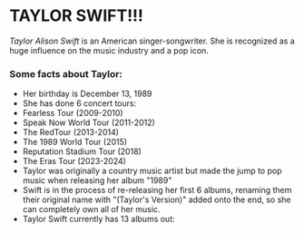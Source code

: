 # **TAYLOR SWIFT!!!**
*Taylor Alison Swift* is an American singer-songwriter. She is recognized as a huge influence on the music industry and a pop icon. 

### Some facts about Taylor:
+ Her birthday is December 13, 1989
+ She has done 6 concert tours:
+   Fearless Tour (2009-2010)
+   Speak Now World Tour (2011-2012)
+   The RedTour (2013-2014)
+   The 1989 World Tour (2015)
+   Reputation Stadium Tour (2018)
+   The Eras Tour (2023-2024)
+ Taylor was originally a country music artist but made the jump to pop music when releasing her album "1989"
+ Swift is in the process of re-releasing her first 6 albums, renaming them their original name with "(Taylor's Version)" added onto the end, so she can completely own all of her music.
+ Taylor Swift currently has 13 albums out:
